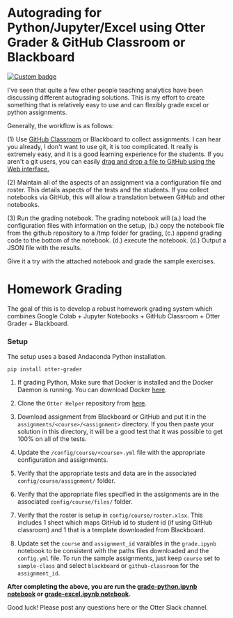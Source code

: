 # Autograding for Python/Jupyter/Excel using Otter Grader & GitHub Classroom or Blackboard

[![Custom badge](https://img.shields.io/endpoint?logo=slack&url=https%3A%2F%2Fraw.githubusercontent.com%2Fucbds-infra%2Fotter-grader%2Fmaster%2Fslack-shields.json)](https://join.slack.com/t/otter-grader/shared_invite/enQtOTM5MTQ0MzkwMTk0LTBiNWIzZTYxNDA2NDZmM2JkMzcwZjA4YWViNDM4ZTgyNDVhNDgwOTQ0NjNlZjcwNmY5YzJiZjZhZGNhNzc5MjA)

I've seen that quite a few other people teaching analytics have been discussing different autograding solutions.  This is my effort to create something that is relatively easy to use and can flexibly grade excel or python assignments.  

Generally, the workflow is as follows:

  (1) Use [GitHub Classroom](https://classroom.github.com) or Blackboard to collect assignments.  I can hear you already, I don't want to use git, it is too complicated.  It really is extremely easy, and it is a good learning experience for the students.  If you aren't a git users, you can easily [drag and drop a file to GitHub using the Web interface.](https://help.github.com/en/github/managing-files-in-a-repository/adding-a-file-to-a-repository)

  (2) Maintain all of the aspects of an assignment via a configuration file and roster.  This details aspects of the tests and the students.  If you collect notebooks via GitHub, this will allow a translation between GitHub and other notebooks.

  (3) Run the grading notebook.  The grading notebook will (a.) load the configuration files with information on the setup, (b.) copy the notebook file from the github repository to a /tmp folder for grading, (c.) append grading code to the bottom of the notebook.  (d.) execute the notebook. (d.) Output a JSON file with the results.

Give it a try with the attached notebook and grade the sample exercises.  

# Homework Grading
The goal of this is to develop a robust homework grading system which combines Google Colab + Jupyter Notebooks + GitHub Classroom + Otter Grader + Blackboard.



### Setup
The setup uses a based Andaconda Python installation.

```
pip install otter-grader
```

  1. If grading Python, Make sure that Docker is installed and the Docker Daemon is running.  You can download Docker [here](https://docs.docker.com/get-docker/).

  2. Clone the `Otter Helper` repository from [here](https://github.com/jkuruzovich/otter_helper).

  3.  Download assignment from Blackboard or GitHub and put it in the `assignments/<course>/<assignment>` directory. If you then paste your solution in this directory, it will be a good test that it was possible to get 100% on all of the tests.

  4. Update the `/config/course/<course>.yml` file with the appropriate configuration and assignments.

  5. Verify that the appropriate tests and data are in the associated `config/course/assignment/` folder.

  6. Verify that the appropriate files specified in the assignments are in the associated `config/course/files/` folder.

  7. Verify that the roster is setup in `config/course/roster.xlsx`. This includes 1 sheet which maps GitHub id to student id (if using GitHub classroom) and 1 that is a template downloaded from Blackboard.

  8. Update set the `course` and `assignment_id` varaibles in the `grade.ipynb` notebook to be consistent with the paths files downloaded and the `config.yml` file. To run the sample assignments, just keep `course` set to `sample-class` and select `blackboard` or `github-classroom` for the `assignment_id`.

**After completing the above, you are run the [grade-python.ipynb notebook](https://github.com/jkuruzovich/otter_helper/blob/master/notebooks/grade-python.ipynb) or [grade-excel.ipynb notebook](https://github.com/jkuruzovich/otter_helper/blob/master/notebooks/grade-python.ipynb).**  

Good luck! Please post any questions here or the Otter Slack channel.
